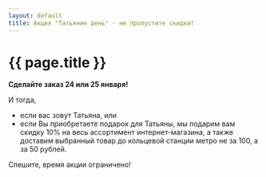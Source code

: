 ```yaml
---
layout: default
title: Акция "Татьянин день" - не пропустите скидки!
---
```


{{ page.title }}
================

**Сделайте заказ 24 или 25 января!**

И тогда,
*  если вас зовут Татьяна, или
*  если Вы приобретаете подарок для Татьяны,
мы подарим вам скидку 10% на весь ассортимент интернет-магазина, а также доставим выбранный товар до кольцевой станции метро не за 100, а за 50 рублей.
 
Спешите, время акции ограничено!
